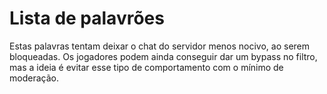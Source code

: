 # Lista de palavrões

Estas palavras tentam deixar o chat do servidor menos nocivo,
ao serem bloqueadas. Os jogadores podem ainda conseguir dar um
bypass no filtro, mas a ideia é evitar esse tipo de comportamento
com o mínimo de moderação.